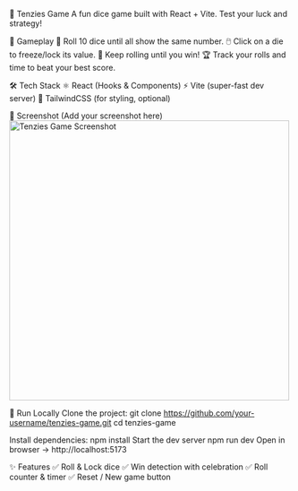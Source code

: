 🎲 Tenzies Game
A fun dice game built with React + Vite. Test your luck and strategy!

🚀 Gameplay
🎲 Roll 10 dice until all show the same number.
🖱️ Click on a die to freeze/lock its value.
🔁 Keep rolling until you win!
🏆 Track your rolls and time to beat your best score.

🛠️ Tech Stack
⚛️ React (Hooks & Components)
⚡ Vite (super-fast dev server)
🎨 TailwindCSS (for styling, optional)

📸 Screenshot
(Add your screenshot here)
<img src="screenshot.png" width="500" alt="Tenzies Game Screenshot" />

🏃 Run Locally
Clone the project:
git clone https://github.com/your-username/tenzies-game.git
cd tenzies-game


Install dependencies:
npm install
Start the dev server
npm run dev
Open in browser → http://localhost:5173

✨ Features
✅ Roll & Lock dice
✅ Win detection with celebration
✅ Roll counter & timer
✅ Reset / New game button
